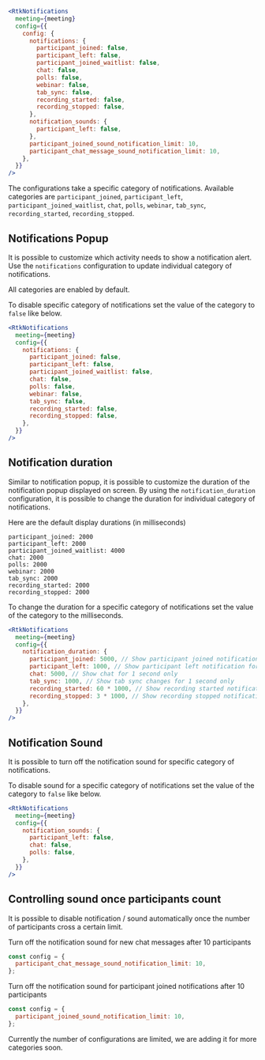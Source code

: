 ```jsx live
<RtkNotifications
  meeting={meeting}
  config={{
    config: {
      notifications: {
        participant_joined: false,
        participant_left: false,
        participant_joined_waitlist: false,
        chat: false,
        polls: false,
        webinar: false,
        tab_sync: false,
        recording_started: false,
        recording_stopped: false,
      },
      notification_sounds: {
        participant_left: false,
      },
      participant_joined_sound_notification_limit: 10,
      participant_chat_message_sound_notification_limit: 10,
    },
  }}
/>
```

The configurations take a specific category of notifications.
Available categories are `participant_joined`, `participant_left`,
`participant_joined_waitlist`, `chat`, `polls`, `webinar`,
`tab_sync`, `recording_started`, `recording_stopped`.

## Notifications Popup

It is possible to customize which activity needs to show a notification alert.
Use the `notifications` configuration to update individual category of
notifications.

All categories are enabled by default.

To disable specific category of notifications set the value of the category to
`false` like below.

```jsx live
<RtkNotifications
  meeting={meeting}
  config={{
    notifications: {
      participant_joined: false,
      participant_left: false,
      participant_joined_waitlist: false,
      chat: false,
      polls: false,
      webinar: false,
      tab_sync: false,
      recording_started: false,
      recording_stopped: false,
    },
  }}
/>
```

## Notification duration

Similar to notification popup, it is possible to customize the duration of the
notification popup displayed on screen. By using the `notification_duration`
configuration, it is possible to change the duration for individual category of
notifications.

Here are the default display durations (in milliseconds)

    participant_joined: 2000
    participant_left: 2000
    participant_joined_waitlist: 4000
    chat: 2000
    polls: 2000
    webinar: 2000
    tab_sync: 2000
    recording_started: 2000
    recording_stopped: 2000

To change the duration for a specific category of notifications set the value of
the category to the milliseconds.

```jsx live
<RtkNotifications
  meeting={meeting}
  config={{
    notification_duration: {
      participant_joined: 5000, // Show participant joined notification for 5 seconds
      participant_left: 1000, // Show participant left notification for 1 second only
      chat: 5000, // Show chat for 1 second only
      tab_sync: 1000, // Show tab sync changes for 1 second only
      recording_started: 60 * 1000, // Show recording started notification for 1 minute
      recording_stopped: 3 * 1000, // Show recording stopped notification for 3 seconds
    },
  }}
/>
```

## Notification Sound

It is possible to turn off the notification sound for specific category of
notifications.

To disable sound for a specific category of notifications set the value of the
category to `false` like below.

```jsx live
<RtkNotifications
  meeting={meeting}
  config={{
    notification_sounds: {
      participant_left: false,
      chat: false,
      polls: false,
    },
  }}
/>
```

## Controlling sound once participants count

It is possible to disable notification / sound automatically once the number of
participants cross a certain limit.

Turn off the notification sound for new chat messages after 10 participants

```jsx
const config = {
  participant_chat_message_sound_notification_limit: 10,
};
```

Turn off the notification sound for participant joined notifications after 10
participants

```jsx
const config = {
  participant_joined_sound_notification_limit: 10,
};
```

Currently the number of configurations are limited, we are adding it for more
categories soon.
